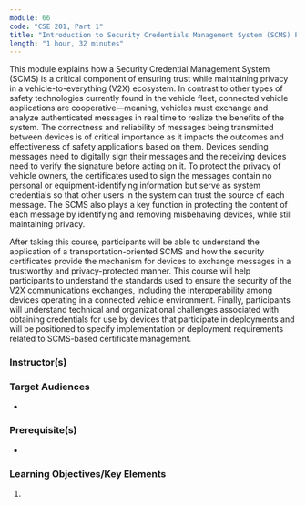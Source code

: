 ```yaml
---
module: 66
code: "CSE 201, Part 1"
title: "Introduction to Security Credentials Management System (SCMS) Part 1 of 2 (New 2021)"
length: "1 hour, 32 minutes"
---
```

This module explains how a Security Credential Management System (SCMS) is a critical component of ensuring trust while maintaining privacy in a vehicle-to-everything (V2X) ecosystem. In contrast to other types of safety technologies currently found in the vehicle fleet, connected vehicle applications are cooperative—meaning, vehicles must exchange and analyze authenticated messages in real time to realize the benefits of the system. The correctness and reliability of messages being transmitted between devices is of critical importance as it impacts the outcomes and effectiveness of safety applications based on them. Devices sending messages need to digitally sign their messages and the receiving devices need to verify the signature before acting on it. To protect the privacy of vehicle owners, the certificates used to sign the messages contain no personal or equipment-identifying information but serve as system credentials so that other users in the system can trust the source of each message. The SCMS also plays a key function in protecting the content of each message by identifying and removing misbehaving devices, while still maintaining privacy.

After taking this course, participants will be able to understand the application of a transportation-oriented SCMS and how the security certificates provide the mechanism for devices to exchange messages in a trustworthy and privacy-protected manner. This course will help participants to understand the standards used to ensure the security of the V2X communications exchanges, including the interoperability among devices operating in a connected vehicle environment. Finally, participants will understand technical and organizational challenges associated with obtaining credentials for use by devices that participate in deployments and will be positioned to specify implementation or deployment requirements related to SCMS-based certificate management.

### Instructor(s)


### Target Audiences
* 

### Prerequisite(s)
* 

### Learning Objectives/Key Elements
1. 